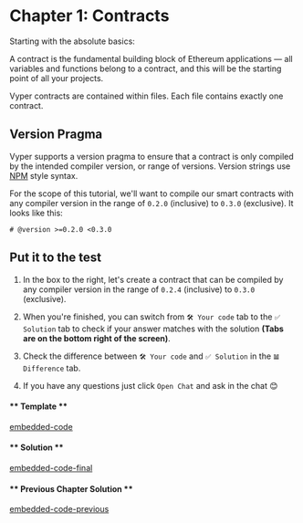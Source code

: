 # Chapter 1: Contracts

Starting with the absolute basics:

A contract is the fundamental building block of Ethereum applications — all variables and functions belong to a contract, and this will be the starting point of all your projects.

Vyper contracts are contained within files. Each file contains exactly
one contract.

## Version Pragma

Vyper supports a version pragma to ensure that a contract is only
compiled by the intended compiler version, or range of versions. Version
strings use [NPM](https://docs.npmjs.com/misc/semver) style syntax.

For the scope of this tutorial, we'll want to compile our smart contracts with any compiler version in the range of `0.2.0` (inclusive) to `0.3.0` (exclusive). It looks like this:

```vyper
# @version >=0.2.0 <0.3.0
```

## Put it to the test

1. In the box to the right, let's create a contract that can be compiled by any compiler version in the range of `0.2.4` (inclusive) to `0.3.0` (exclusive).

2. When you're finished, you can switch from `🛠 Your code` tab to the `✅ Solution` tab to check if your answer matches with the solution **(Tabs are on the bottom right of the screen)**.

3. Check the difference between `🛠 Your code` and `✅ Solution` in the `𝌡 Difference` tab.

4. If you have any questions just click `Open Chat` and ask in the chat 😊

<!-- tabs:start -->

#### ** Template **

[embedded-code](../assets/1/1.1-template-code.vy ':include :type=code embed-template')

#### ** Solution **

[embedded-code-final](../assets/1/1.1-finished-code.vy ':include :type=code embed-final')

#### ** Previous Chapter Solution **

[embedded-code-previous](../assets/1/1.0-finished-code.vy ':include :type=code embed-previous')

<!-- tabs:end -->
